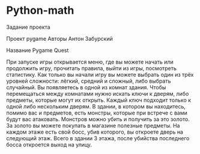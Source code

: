 # Python-math
Задание проекта 

Проект pygame Авторы Антон Забурский

Название Pygame Quest

При запуске игры открывается меню, где вы можете начать или продолжить игру, прочитать правила, выйти из игры, посмотреть статистику. Как только вы начали игру вы можете выбрать один из трёх уровней сложности: лёгкий, средний и сложный, либо выбрать случайный. Вы появляетесь в одной из комнат здания. Чтобы перемещаться между комнатами нужно искать ключи к дверям, либо предметы, которые могут их открыть. Каждый ключ подходит только к одной либо нескольким дверям. В здании, в котором вы находитесь, помимо вас и предметов, есть монстры, которые при встрече с вами будут вас атаковать. Монстров можно убить и получить за это золото. За золото вы можете покупать в магазине полезные предметы. На каждом этаже есть свой босс, убив которого, вы откроете дверь на следующий этаж. Всего в здании 3 этажа, после убийства последнего босса откроется выход на улицу.
